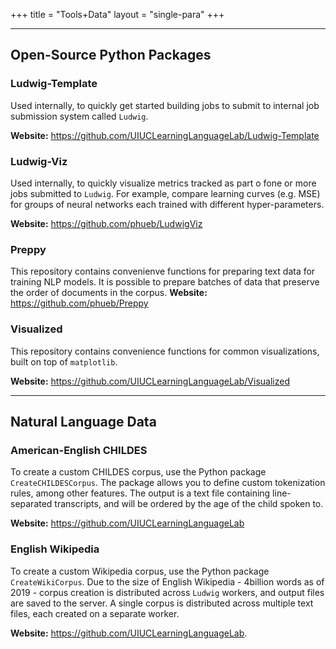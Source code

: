 +++
title = "Tools+Data"
layout = "single-para"
+++

---

## Open-Source Python Packages

### Ludwig-Template
Used internally, to quickly get started building jobs to submit to internal job submission system called `Ludwig`.

__Website:__  https://github.com/UIUCLearningLanguageLab/Ludwig-Template

### Ludwig-Viz
Used internally, to quickly visualize metrics tracked as part o fone or more jobs submitted to `Ludwig`. For example, compare learning curves (e.g. MSE) for groups of neural networks each trained with different hyper-parameters. 

__Website:__  https://github.com/phueb/LudwigViz

### Preppy
This repository contains convenienve functions for preparing text data for training NLP models. It is possible to prepare batches of data that preserve the order of documents in the corpus. 
__Website:__ https://github.com/phueb/Preppy

### Visualized
This repository contains convenience functions for common visualizations, built on top of `matplotlib`. 

__Website:__ https://github.com/UIUCLearningLanguageLab/Visualized
	
---

## Natural Language Data

### American-English CHILDES
To create a custom CHILDES corpus, use the Python package `CreateCHILDESCorpus`.
The package allows you to define custom tokenization rules, among other features. The output is a text file containing line-separated transcripts, and will be ordered by the age of the child spoken to.

__Website:__ https://github.com/UIUCLearningLanguageLab

### English Wikipedia
To create a custom Wikipedia corpus, use the Python package `CreateWikiCorpus`. Due to the size of English Wikipedia - 4billion words as of 2019 - corpus creation is distributed across `Ludwig` workers, and output files are saved to the server. A single corpus is distributed across multiple text files, each created on a separate worker. 

__Website:__  https://github.com/UIUCLearningLanguageLab.
